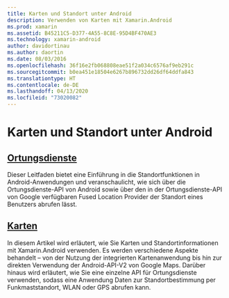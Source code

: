 ```yaml
---
title: Karten und Standort unter Android
description: Verwenden von Karten mit Xamarin.Android
ms.prod: xamarin
ms.assetid: B45211C5-D377-4A55-8C8E-95D4BF470AE3
ms.technology: xamarin-android
author: davidortinau
ms.author: daortin
ms.date: 08/03/2016
ms.openlocfilehash: 36f16e2fb068808eae51f2a034c6576af9eb291c
ms.sourcegitcommit: b0ea451e18504e6267b896732dd26df64ddfa843
ms.translationtype: HT
ms.contentlocale: de-DE
ms.lasthandoff: 04/13/2020
ms.locfileid: "73020082"
---
```

# <a name="maps-and-location-on-android"></a>Karten und Standort unter Android

## <a name="location-services"></a>[Ortungsdienste](~/android/platform/maps-and-location/location.md)

Dieser Leitfaden bietet eine Einführung in die Standortfunktionen in Android-Anwendungen und veranschaulicht, wie sich über die Ortungsdienste-API von Android sowie über den in der Ortungsdienste-API von Google verfügbaren Fused Location Provider der Standort eines Benutzers abrufen lässt.

## <a name="maps"></a>[Karten](~/android/platform/maps-and-location/maps/index.md)

In diesem Artikel wird erläutert, wie Sie Karten und Standortinformationen mit Xamarin.Android verwenden. Es werden verschiedene Aspekte behandelt – von der Nutzung der integrierten Kartenanwendung bis hin zur direkten Verwendung der Android-API-V2 von Google Maps. Darüber hinaus wird erläutert, wie Sie eine einzelne API für Ortungsdienste verwenden, sodass eine Anwendung Daten zur Standortbestimmung per Funkmaststandort, WLAN oder GPS abrufen kann.
